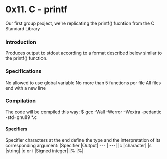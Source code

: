 # 0x11. C - printf

Our first group project, we're replicating the printf() fucntion from the C Standard Library

### Introduction
Produces output to stdout according to a format described below similar to the printf() function.

### Specifications
No allowed to use global variable
No more than 5 functions per file
All files end with a new line

### Compilation
The code will be compiled this way:
$ gcc -Wall -Werror -Wextra -pedantic -std=gnu89 *.c

#### Specifiers
Specifier characters at the end define the type and the interpretation of its corresponding argument:
|Specifier |Output|
--- | ---|
|c	|character|
|s	|string|
|d or i	|Signed integer|
|%	|%|
